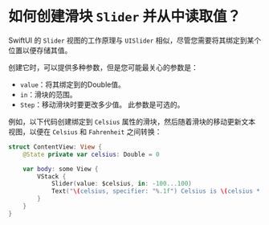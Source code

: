 如何创建滑块 `Slider` 并从中读取值？
===

SwiftUI 的 `Slider` 视图的工作原理与 `UISlider` 相似，尽管您需要将其绑定到某个位置以便存储其值。

创建它时，可以提供多种参数，但是您可能最关心的参数是：

- `value`：将其绑定到的Double值。
- `in`：滑块的范围。
- `Step`：移动滑块时要更改多少值。 此参数是可选的。

例如，以下代码创建绑定到 `Celsius` 属性的滑块，然后随着滑块的移动更新文本视图，以便在 `Celsius` 和 `Fahrenheit` 之间转换：

```swift
struct ContentView: View {
    @State private var celsius: Double = 0

    var body: some View {
        VStack {
            Slider(value: $celsius, in: -100...100)
            Text("\(celsius, specifier: "%.1f") Celsius is \(celsius * 9 / 5 + 32, specifier: "%.1f") Fahrenheit")
        }
    }
}
```